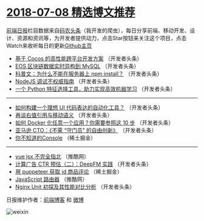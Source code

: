 # [2018-07-08 精选博文推荐](http://hao.caibaojian.com/date/2018/07/08)

[前端日报](http://caibaojian.com/c/news)栏目数据来自[码农头条](http://hao.caibaojian.com/)（我开发的爬虫），每日分享前端、移动开发、设计、资源和资讯等，为开发者提供动力，点击Star按钮来关注这个项目，点击Watch来收听每日的更新[Github主页](https://github.com/kujian/frontendDaily)
* [基于 Cocos 的高性能跨平台开发方案](http://hao.caibaojian.com/79533.html) （开发者头条）
* [EOS 区块链数据实时异构到 MySQL](http://hao.caibaojian.com/79535.html) （开发者头条）
* [科普文：为什么不能在服务器上 npm install？](http://hao.caibaojian.com/79528.html) （开发者头条）
* [NodeJS 调试不权威指南](http://hao.caibaojian.com/79529.html) （开发者头条）
* [一个 Python 特征选择工具，助力实现高效机器学习](http://hao.caibaojian.com/79530.html) （开发者头条）

***
* [如何构建一个理想 UI 代码表达的自动化工具？](http://hao.caibaojian.com/79531.html) （开发者头条）
* [再谈右值引用与移动语义](http://hao.caibaojian.com/79532.html) （开发者头条）
* [如何 Docker 化任意一个应用？你需要参照这 10 步](http://hao.caibaojian.com/79526.html) （开发者头条）
* [亚马逊 CTO：《不需 “守门员” 的自由创新》](http://hao.caibaojian.com/79534.html) （开发者头条）
* [你不知道的Console](http://hao.caibaojian.com/79524.html) （稀土掘金）

***
* [vue jsx 不完全指北](http://hao.caibaojian.com/79550.html) （推酷网）
* [计算广告 CTR 预估（二）：DeepFM 实践](http://hao.caibaojian.com/79536.html) （开发者头条）
* [用 puppeteer 获取 jd 商品评论](http://hao.caibaojian.com/79525.html) （稀土掘金）
* [JavaScript 路由器](http://hao.caibaojian.com/79551.html) （推酷网）
* [Nginx Unit 初探及其性能对比分析](http://hao.caibaojian.com/79527.html) （开发者头条）

日报维护作者：[前端博客](http://caibaojian.com/) 和 [微博](http://caibaojian.com/go/weibo)

![weixin](https://user-images.githubusercontent.com/3055447/38468989-651132ac-3b80-11e8-8e6b-15122322a9d7.png)